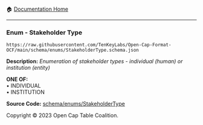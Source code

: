 :house: [Documentation Home](../../../README.md)

---

### Enum - Stakeholder Type

`https://raw.githubusercontent.com/TenKeyLabs/Open-Cap-Format-OCF/main/schema/enums/StakeholderType.schema.json`

**Description:** _Enumeration of stakeholder types - individual (human) or institution (entity)_

**ONE OF:**</br>&bull; INDIVIDUAL </br>&bull; INSTITUTION

**Source Code:** [schema/enums/StakeholderType](../../../../schema/enums/StakeholderType.schema.json)

Copyright © 2023 Open Cap Table Coalition.
